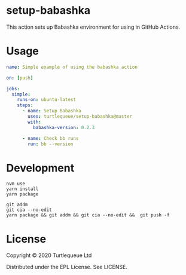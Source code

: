 # setup-babashka

This action sets up Babashka environment for using in GitHub Actions.

# Usage

```yaml
name: Simple example of using the babashka action

on: [push]

jobs:
  simple:
    runs-on: ubuntu-latest
    steps:
      - name: Setup Babashka
        uses: turtlequeue/setup-babashka@master
        with:
          babashka-version: 0.2.3

      - name: Check bb runs
        run: bb --version
```

# Development

```
nvm use
yarn install
yarn package
```

```
git addm
git cia --no-edit
yarn package && git addm && git cia --no-edit &&  git push -f
```

# License
Copyright © 2020 Turtlequeue Ltd

Distributed under the EPL License. See LICENSE.
